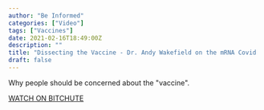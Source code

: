 ```yaml
---
author: "Be Informed"
categories: ["Video"]
tags: ["Vaccines"]
date: 2021-02-16T18:49:00Z
description: ""
title: "Dissecting the Vaccine - Dr. Andy Wakefield on the mRNA Covid 'Vaccine'"
draft: false
---
```


Why people should be concerned about the "vaccine".  

[WATCH ON BITCHUTE](https://www.bitchute.com/video/0EbWwZxQuvLr/)